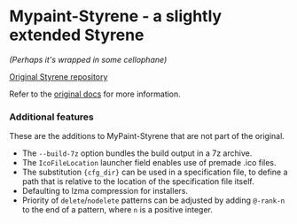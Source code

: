 # Mypaint-Styrene - a slightly extended Styrene
_(Perhaps it's wrapped in some cellophane)_

[Original Styrene repository](https://github.com/achadwick/styrene/)

Refer to the [original docs](https://styrene.readthedocs.io/en/latest/)
for more information.

### Additional features

These are the additions to MyPaint-Styrene that are not part of the original.

* The `--build-7z` option bundles the build output in a 7z archive.
* The `IcoFileLocation` launcher field enables use of premade .ico files.
* The substitution `{cfg_dir}` can be used in a specification file, to define a path that is relative to the location of the specification file itself.
* Defaulting to lzma compression for installers.
* Priority of `delete`/`nodelete` patterns can be adjusted by adding `@-rank-n` to the end of a pattern, where `n` is a positive integer.
